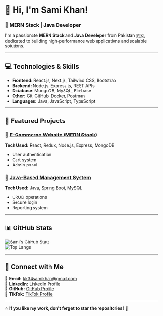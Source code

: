 # 👋 Hi, I'm Sami Khan!  
### 🚀 MERN Stack | Java Developer  

I'm a passionate **MERN Stack** and **Java Developer** from Pakistan 🇵🇰, dedicated to building high-performance web applications and scalable solutions.  

---

## 💻 Technologies & Skills  
- **Frontend:** React.js, Next.js, Tailwind CSS, Bootstrap  
- **Backend:** Node.js, Express.js, REST APIs  
- **Database:** MongoDB, MySQL, Firebase  
- **Other:** Git, GitHub, Docker, Postman  
- **Languages:** Java, JavaScript, TypeScript  

---

## 📂 Featured Projects  
### 🔹 [E-Commerce Website (MERN Stack)](https://github.com/Sami3234/MERN-Stack)  
**Tech Used:** React, Redux, Node.js, Express, MongoDB  
- User authentication  
- Cart system  
- Admin panel  

### 🔹 [Java-Based Management System](https://github.com/Sami3234/Sami3234)  
**Tech Used:** Java, Spring Boot, MySQL  
- CRUD operations  
- Secure login  
- Reporting system  

---

## 📊 GitHub Stats  
![Sami's GitHub Stats](https://github-readme-stats-sigma-five.vercel.app/api?username=Sami3234&show_icons=true&theme=radical)  
![Top Langs](https://github-readme-stats-sigma-five.vercel.app/api/top-langs/?username=Sami3234&layout=compact&theme=radical)  

---

## 🤝 Connect with Me  
📧 **Email:** [kk34samikhan@gmail.com](mailto:kk34samikhan@gmail.com)  
🔗 **LinkedIn:** [LinkedIn Profile](https://linkedin.com/in/your-profile)  
🔗 **GitHub:** [GitHub Profile](https://github.com/Sami3234)  
🔗 **TikTok:** [TikTok Profile](https://www.tiktok.com/@m.sami_daha?_t=ZS-8uaoojoq7En&_r=1)  

---

⭐ **If you like my work, don't forget to star the repositories!** 🚀  

